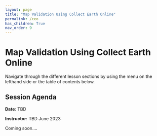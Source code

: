 ```yaml
---
layout: page
title: "Map Validation Using Collect Earth Online"
permalink: /ceo
has_children: True
nav_order: 9
---
```


# Map Validation Using Collect Earth Online
Navigate through the different lesson sections by using the menu on the lefthand side or the table of contents below.

## Session Agenda
**Date**: TBD  

**Instructor:** TBD June 2023

Coming soon....